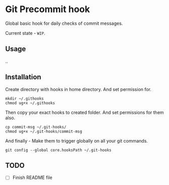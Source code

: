 # Git Precommit hook

Global basic hook for daily checks of commit messages.

Current state - `WIP`.

## Usage
..

## Installation

Create directory with hooks in home directory. And set permission for.

```
mkdir ~/.githooks
chmod ug+x ~/.githooks
```

Then copy your exact hooks to created folder.
And set permissions for them also.

```
cp commit-msg ~/.git-hooks/
chmod ug+x ~/.git-hooks/commit-msg
```

And finally - Make them to trigger globally on all your git commands.

```
git config --global core.hooksPath ~/.git-hooks
```

## TODO

- [ ] Finish README file
<!-- https://stackoverflow.com/questions/229551/how-to-check-if-a-string-contains-a-substring-in-bash -->
